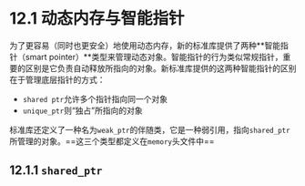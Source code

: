 ```toc
```
# 12.1 动态内存与智能指针

为了更容易（同时也更安全）地使用动态内存，新的标准库提供了两种**智能指针（smart pointer）**类型来管理动态对象。智能指针的行为类似常规指针，重要的区别是它负责自动释放所指向的对象。新标准库提供的这两种智能指针的区别在于管理底层指针的方式：
* `shared ptr`允许多个指针指向同一个对象
* `unique_ptr`则“独占”所指向的对象

标准库还定义了一种名为`weak_ptr`的伴随类，它是一种弱引用，指向`shared_ptr`所管理的对象。==这三个类型都定义在`memory`头文件中==

## 12.1.1 `shared_ptr`

